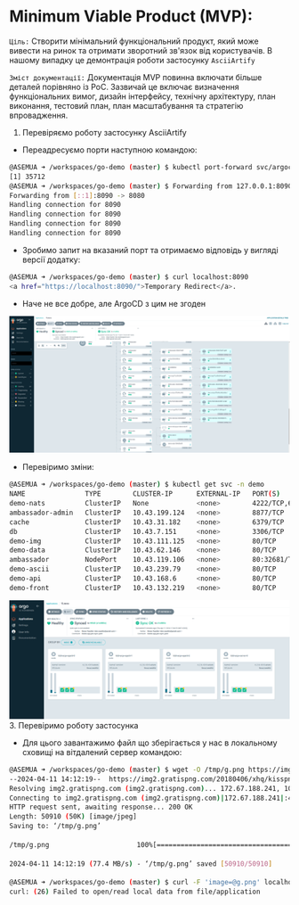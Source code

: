 
# Minimum Viable Product (MVP):

`Ціль:` Створити мінімальний функціональний продукт, який може вивести на ринок та отримати зворотний зв'язок від користувачів. В нашому випадку це демонтрація роботи застосунку `AsciiArtify`

`Зміст документації:` Документація MVP повинна включати більше деталей порівняно із PoC. Зазвичай це включає визначення функціональних вимог, дизайн інтерфейсу, технічну архітектуру, план виконання, тестовий план, план масштабування та стратегію впровадження.

1. Перевіряємо роботу застосунку AsciiArtify
- Переадресуємо порти наступною командою:
```bash
@ASEMUA ➜ /workspaces/go-demo (master) $ kubectl port-forward svc/argocd-server -n argocd 8090:443&
[1] 35712
@ASEMUA ➜ /workspaces/go-demo (master) $ Forwarding from 127.0.0.1:8090 -> 8080
Forwarding from [::1]:8090 -> 8080
Handling connection for 8090
Handling connection for 8090
Handling connection for 8090
Handling connection for 8090
```
- Зробимо запит на вказаний порт та отримаємо відповідь у вигляді версії додатку:  
```bash
@ASEMUA ➜ /workspaces/go-demo (master) $ curl localhost:8090
<a href="https://localhost:8090/">Temporary Redirect</a>.   
```
- Наче не все добре, але  ArgoCD з цим не згоден

![Argo](1.PNG)  

- Перевіримо зміни:
```bash
@ASEMUA ➜ /workspaces/go-demo (master) $ kubectl get svc -n demo
NAME               TYPE        CLUSTER-IP      EXTERNAL-IP   PORT(S)                                                 AGE
demo-nats          ClusterIP   None            <none>        4222/TCP,6222/TCP,8222/TCP,7777/TCP,7422/TCP,7522/TCP   5m8s
ambassador-admin   ClusterIP   10.43.199.124   <none>        8877/TCP                                                5m8s
cache              ClusterIP   10.43.31.182    <none>        6379/TCP                                                5m8s
db                 ClusterIP   10.43.7.151     <none>        3306/TCP                                                5m8s
demo-img           ClusterIP   10.43.111.125   <none>        80/TCP                                                  5m8s
demo-data          ClusterIP   10.43.62.146    <none>        80/TCP                                                  5m8s
ambassador         NodePort    10.43.119.106   <none>        80:32681/TCP                                            5m8s
demo-ascii         ClusterIP   10.43.239.79    <none>        80/TCP                                                  5m8s
demo-api           ClusterIP   10.43.168.6     <none>        80/TCP                                                  5m8s
demo-front         ClusterIP   10.43.132.219   <none>        80/TCP                                                  5m8s
```

![SyncOK](2.PNG)
3. Перевіримо роботу застосунка 
- Для цього завантажимо файл що зберігається у нас в локальному сховищі на вітдалений сервер командою:
```bash
@ASEMUA ➜ /workspaces/go-demo (master) $ wget -O /tmp/g.png https://img2.gratispng.com/20180406/xhq/kisspng-computer-icons-house-window-blinds-shades-brookl-adress-5ac7dd63724750.6622363615230477794681.jpg
--2024-04-11 14:12:19--  https://img2.gratispng.com/20180406/xhq/kisspng-computer-icons-house-window-blinds-shades-brookl-adress-5ac7dd63724750.6622363615230477794681.jpg
Resolving img2.gratispng.com (img2.gratispng.com)... 172.67.188.241, 104.21.65.55, 2606:4700:3037::6815:4137, ...
Connecting to img2.gratispng.com (img2.gratispng.com)|172.67.188.241|:443... connected.
HTTP request sent, awaiting response... 200 OK
Length: 50910 (50K) [image/jpeg]
Saving to: ‘/tmp/g.png’

/tmp/g.png                      100%[====================================================>]  49.72K  --.-KB/s    in 0.001s  

2024-04-11 14:12:19 (77.4 MB/s) - ‘/tmp/g.png’ saved [50910/50910]

@ASEMUA ➜ /workspaces/go-demo (master) $ curl -F 'image=@g.png' localhost:8090/img/
curl: (26) Failed to open/read local data from file/application
```


